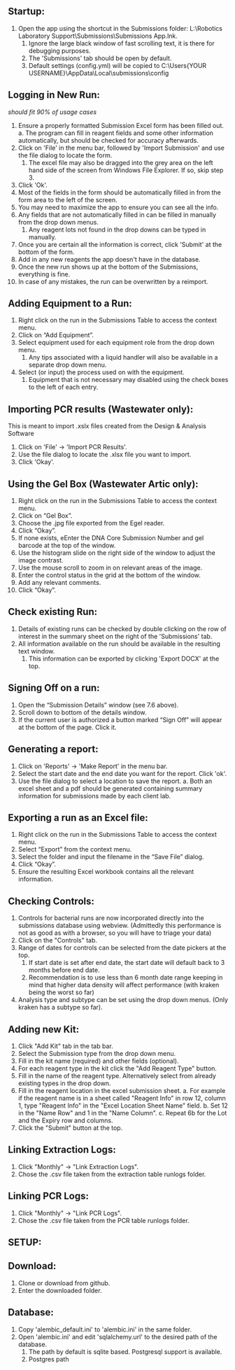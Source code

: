 ## Startup:
1. Open the app using the shortcut in the Submissions folder: L:\Robotics Laboratory Support\Submissions\Submissions App.lnk.
   1. Ignore the large black window of fast scrolling text, it is there for debugging purposes.
   2. The 'Submissions' tab should be open by default.
   3. Default settings (config.yml) will be copied to C:\Users\{YOUR USERNAME}\AppData\Local\submissions\config

## Logging in New Run:
*should fit 90% of usage cases*

1. Ensure a properly formatted Submission Excel form has been filled out. 
    a. The program can fill in reagent fields and some other information automatically, but should be checked for accuracy afterwards.
2. Click on 'File' in the menu bar, followed by 'Import Submission' and use the file dialog to locate the form.
   1.  The excel file may also be dragged into the grey area on the left hand side of the screen from Windows File Explorer. If so, skip step 3. 
3. Click 'Ok'.
4. Most of the fields in the form should be automatically filled in from the form area to the left of the screen.
5. You may need to maximize the app to ensure you can see all the info.
6. Any fields that are not automatically filled in can be filled in manually from the drop down menus.
	1. Any reagent lots not found in the drop downs can be typed in manually.
7. Once you are certain all the information is correct, click 'Submit' at the bottom of the form.
8. Add in any new reagents the app doesn't have in the database.
9. Once the new run shows up at the bottom of the Submissions, everything is fine.
10. In case of any mistakes, the run can be overwritten by a reimport.

## Adding Equipment to a Run:

1. Right click on the run in the Submissions Table to access the context menu.
2. Click on “Add Equipment”.
3. Select equipment used for each equipment role from the drop down menu.
   1. Any tips associated with a liquid handler will also be available in a separate drop down menu.
5. Select (or input) the process used on with the equipment.
   1. Equipment that is not necessary may disabled using the check boxes to the left of each entry.

## Importing PCR results (Wastewater only):

This is meant to import .xslx files created from the Design & Analysis Software

1. Click on 'File' -> 'Import PCR Results'.
2. Use the file dialog to locate the .xlsx file you want to import.
3. Click 'Okay'.

## Using the Gel Box (Wastewater Artic only):

1. Right click on the run in the Submissions Table to access the context menu.
2. Click on “Gel Box”.
3.	Choose the .jpg file exported from the Egel reader.
4.	Click “Okay”.
5.	If none exists, eEnter the DNA Core Submission Number and gel barcode at the top of the window.
6.	Use the histogram slide on the right side of the window to adjust the image contrast.
7.	Use the mouse scroll to zoom in on relevant areas of the image.
8.	Enter the control status in the grid at the bottom of the window.
9.	Add any relevant comments.
10.	Click “Okay”.

## Check existing Run:

1. Details of existing runs can be checked by double clicking on the row of interest in the summary sheet on the right of the 'Submissions' tab.
2. All information available on the run should be available in the resulting text window. 
   1. This information can be exported by clicking 'Export DOCX' at the top.

## Signing Off on a run:

1.	Open the “Submission Details” window (see 7.6 above).
2.	Scroll down to bottom of the details window.
3.	If the current user is authorized a button marked “Sign Off” will appear at the bottom of the page. Click it.

## Generating a report:

1. Click on 'Reports' -> 'Make Report' in the menu bar.
2. Select the start date and the end date you want for the report. Click 'ok'.
3. Use the file dialog to select a location to save the report.
	a. Both an excel sheet and a pdf should be generated containing summary information for submissions made by each client lab.

## Exporting a run as an Excel file:

1.	Right click on the run in the Submissions Table to access the context menu.
2.	Select “Export” from the context menu.
3.	Select the folder and input the filename in the “Save File” dialog.
4.	Click “Okay”.
5.	Ensure the resulting Excel workbook contains all the relevant information.

	
## Checking Controls:

1. Controls for bacterial runs are now incorporated directly into the submissions database using webview. (Admittedly this performance is not as good as with a browser, so you will have to triage your data)
2. Click on the "Controls" tab.
3. Range of dates for controls can be selected from the date pickers at the top.
	1. If start date is set after end date, the start date will default back to 3 months before end date.
	2. Recommendation is to use less than 6 month date range keeping in mind that higher data density will affect performance (with kraken being the worst so far)
4. Analysis type and subtype can be set using the drop down menus. (Only kraken has a subtype so far).

## Adding new Kit:

1. Click "Add Kit" tab in the tab bar.
2. Select the Submission type from the drop down menu.
3. Fill in the kit name (required) and other fields (optional).
4. For each reagent type in the kit click the "Add Reagent Type" button.
5. Fill in the name of the reagent type. Alternatively select from already existing types in the drop down.
6. Fill in the reagent location in the excel submission sheet.
	a. For example if the reagent name is in a sheet called "Reagent Info" in row 12, column 1, type "Reagent Info" in the "Excel Location Sheet Name" field. 
	b. Set 12 in the "Name Row" and 1 in the "Name Column".
	c. Repeat 6b for the Lot and the Expiry row and columns.
7. Click the "Submit" button at the top.

## Linking Extraction Logs:

1. Click "Monthly" -> "Link Extraction Logs".
2. Chose the .csv file taken from the extraction table runlogs folder.

## Linking PCR Logs:
1. Click "Monthly" -> "Link PCR Logs".
2. Chose the .csv file taken from the PCR table runlogs folder.

## SETUP:

## Download:

1. Clone or download from github.
2. Enter the downloaded folder.

## Database:

1. Copy 'alembic_default.ini' to 'alembic.ini' in the same folder.
2. Open 'alembic.ini' and edit 'sqlalchemy.url' to the desired path of the database.
   1. The path by default is sqlite based. Postgresql support is available.
   2. Postgres path
